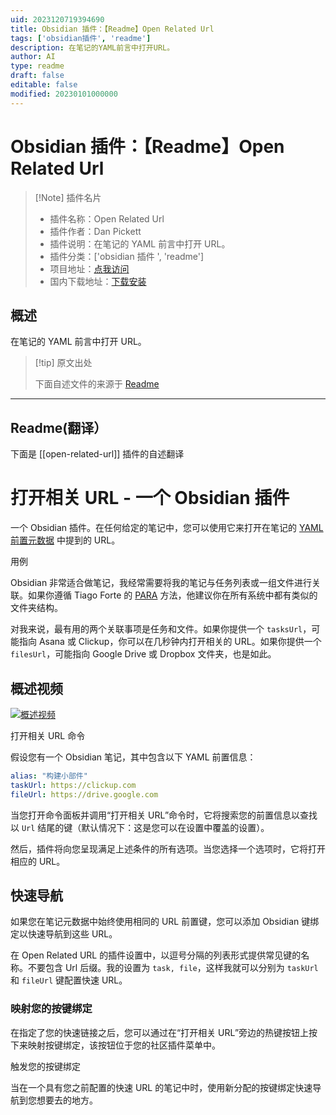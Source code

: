 ```yaml
---
uid: 2023120719394690
title: Obsidian 插件：【Readme】Open Related Url
tags: ['obsidian插件', 'readme']
description: 在笔记的YAML前言中打开URL。
author: AI
type: readme
draft: false
editable: false
modified: 20230101000000
---
```


# Obsidian 插件：【Readme】Open Related Url

> [!Note] 插件名片
> - 插件名称：Open Related Url
> - 插件作者：Dan Pickett
> - 插件说明：在笔记的 YAML 前言中打开 URL。
> - 插件分类：['obsidian 插件 ', 'readme']
> - 项目地址：[点我访问](https://github.com/dpickett/open-related-url)
> - 国内下载地址：[下载安装](https://pkmer.cn/products/plugin/pluginMarket/?open-related-url)

## 概述

在笔记的 YAML 前言中打开 URL。

> [!tip] 原文出处
>
>下面自述文件的来源于 [Readme](https://ghproxy.net/https://raw.githubusercontent.com/dpickett/open-related-url/master/README.md)
>

---

## Readme(翻译）

下面是 [[open-related-url]] 插件的自述翻译

# 打开相关 URL - 一个 Obsidian 插件

一个 Obsidian 插件。在任何给定的笔记中，您可以使用它来打开在笔记的 [YAML前置元数据](https://help.obsidian.md/Advanced+topics/YAML+front+matter) 中提到的 URL。

用例

Obsidian 非常适合做笔记，我经常需要将我的笔记与任务列表或一组文件进行关联。如果你遵循 Tiago Forte 的 [PARA](https://fortelabs.co/blog/para/) 方法，他建议你在所有系统中都有类似的文件夹结构。

对我来说，最有用的两个关联事项是任务和文件。如果你提供一个 `tasksUrl`，可能指向 Asana 或 Clickup，你可以在几秒钟内打开相关的 URL。如果你提供一个 `filesUrl`，可能指向 Google Drive 或 Dropbox 文件夹，也是如此。

## 概述视频

[![概述视频](https://cdn.pkmer.cn/covers/open-related-url_1_0.jpeg!pkmer)](https://www.youtube.com/watch?v=S-1r0Z7nPgo)

打开相关 URL 命令

假设您有一个 Obsidian 笔记，其中包含以下 YAML 前置信息：

```yaml
alias: "构建小部件"
taskUrl: https://clickup.com
fileUrl: https://drive.google.com
```

当您打开命令面板并调用“打开相关 URL”命令时，它将搜索您的前置信息以查找以 `Url` 结尾的键（默认情况下：这是您可以在设置中覆盖的设置）。

然后，插件将向您呈现满足上述条件的所有选项。当您选择一个选项时，它将打开相应的 URL。

## 快速导航

如果您在笔记元数据中始终使用相同的 URL 前置键，您可以添加 Obsidian 键绑定以快速导航到这些 URL。

在 Open Related URL 的插件设置中，以逗号分隔的列表形式提供常见键的名称。不要包含 Url 后缀。我的设置为 `task, file`，这样我就可以分别为 `taskUrl` 和 `fileUrl` 键配置快速 URL。

### 映射您的按键绑定

在指定了您的快速链接之后，您可以通过在“打开相关 URL”旁边的热键按钮上按下来映射按键绑定，该按钮位于您的社区插件菜单中。

触发您的按键绑定

当在一个具有您之前配置的快速 URL 的笔记中时，使用新分配的按键绑定快速导航到您想要去的地方。
